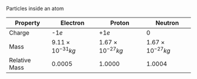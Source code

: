 Particles inside an atom

| Property | Electron | Proton | Neutron |
| ---- | ---- | ---- | ---- |
| Charge | -1$e$ | +1$e$ | 0 |
| Mass | $9.11 \times 10^{-31}kg$ | $1.67 \times 10^{-27}kg$ | $1.67 \times 10^{-27}kg$ |
| Relative Mass | $0.0005$ | $1.0000$ | $1.0004$ |

